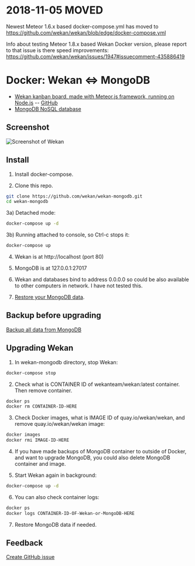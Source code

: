# 2018-11-05 MOVED

Newest Meteor 1.6.x based docker-compose.yml has moved to https://github.com/wekan/wekan/blob/edge/docker-compose.yml

Info about testing Meteor 1.8.x based Wekan Docker version, please report to that issue is there speed improvements:
https://github.com/wekan/wekan/issues/1947#issuecomment-435886419

# Docker: Wekan <=> MongoDB

* [Wekan kanban board, made with Meteor.js framework, running on
  Node.js](https://wekan.io) -- [GitHub](https://github.com/wekan/wekan)
* [MongoDB NoSQL database](https://www.mongodb.com)

## Screenshot

![Screenshot of Wekan][screenshot]

## Install

1) Install docker-compose.

2) Clone this repo.

```bash
git clone https://github.com/wekan/wekan-mongodb.git
cd wekan-mongodb
```

3a) Detached mode:

```bash
docker-compose up -d
```

3b) Running attached to console, so Ctrl-c stops it:

```bash
docker-compose up
```

4) Wekan is at http://localhost (port 80)

5) MongoDB is at 127.0.0.1:27017

6) Wekan and databases bind to address 0.0.0.0 so could be also available to other
   computers in network. I have not tested this.

7) [Restore your MongoDB data](https://github.com/wekan/wekan/wiki/Export-Docker-Mongo-Data).

## Backup before upgrading

[Backup all data from MongoDB](https://github.com/wekan/wekan/wiki/Export-Docker-Mongo-Data)

## Upgrading Wekan

1) In wekan-mongodb directory, stop Wekan:

```bash
docker-compose stop
```

2) Check what is CONTAINER ID of wekanteam/wekan:latest container. Then remove container.

```bash
docker ps
docker rm CONTAINER-ID-HERE
```

3) Check Docker images, what is IMAGE ID of quay.io/wekan/wekan, and remove quay.io/wekan/wekan image:

```bash
docker images
docker rmi IMAGE-ID-HERE
```

4) If you have made backups of MongoDB container to outside of Docker, and want to upgrade MongoDB, you could also delete MongoDB container and image.

5) Start Wekan again in background:

```bash
docker-compose up -d
```

6) You can also check container logs:

```bash
docker ps
docker logs CONTAINER-ID-OF-Wekan-or-MongoDB-HERE
```

7) Restore MongoDB data if needed.

## Feedback

[Create GitHub issue](https://github.com/wekan/wekan/issues)

[screenshot]: https://wekan.github.io/screenshot.png

